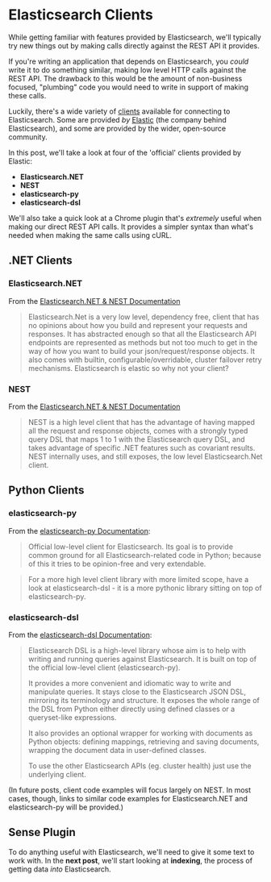 
# Elasticsearch Clients

While getting familiar with features provided by Elasticsearch, we'll typically try new things out
by making calls directly against the REST API it provides.

If you're writing an application that depends on Elasticsearch, you _could_ write it to do something
similar, making low level HTTP calls against the REST API.  The drawback to this would be the amount
of non-business focused, "plumbing" code you would need to write in support of making these calls.

Luckily, there's a wide variety of
[clients](http://www.elastic.co/guide/en/elasticsearch/client/community/current/clients.html)
available for connecting to Elasticsearch.  Some are provided _by_ [Elastic](https://www.elastic.co/) (the company behind
Elasticsearch), and some are provided by the wider, open-source community.

In this post, we'll take a look at four of the 'official' clients provided by Elastic:

* **Elasticsearch.NET**
* **NEST**
* **elasticsearch-py**
* **elasticsearch-dsl**

We'll also take a quick look at a Chrome plugin that's _extremely_ useful when making our direct
REST API calls.  It provides a simpler syntax than what's needed when making the same calls using cURL.

## .NET Clients

### Elasticsearch.NET

From the [Elasticsearch.NET & NEST Documentation](http://nest.azurewebsites.net/)

> Elasticsearch.Net is a very low level, dependency free, client that has no opinions about how you
> build and represent your requests and responses. It has abstracted enough so that all the
> Elasticsearch API endpoints are represented as methods but not too much to get in the way of how
> you want to build your json/request/response objects. It also comes with builtin,
> configurable/overridable, cluster failover retry mechanisms. Elasticsearch is elastic so why not
> your client?

### NEST

From the [Elasticsearch.NET & NEST Documentation](http://nest.azurewebsites.net/)

> NEST is a high level client that has the advantage of having mapped all the request and response
> objects, comes with a strongly typed query DSL that maps 1 to 1 with the Elasticsearch query DSL,
> and takes advantage of specific .NET features such as covariant results. NEST internally uses, and
> still exposes, the low level Elasticsearch.Net client.


## Python Clients

### elasticsearch-py

From the [elasticsearch-py Documentation](http://elasticsearch-py.readthedocs.org/en/master/):

> Official low-level client for Elasticsearch. Its goal is to provide common ground for all
> Elasticsearch-related code in Python; because of this it tries to be opinion-free and very
> extendable.

> For a more high level client library with more limited scope, have a look at elasticsearch-dsl - it
> is a more pythonic library sitting on top of elasticsearch-py.

### elasticsearch-dsl

From the [elasticsearch-dsl Documentation](http://elasticsearch-dsl.readthedocs.org/en/latest/):

> Elasticsearch DSL is a high-level library whose aim is to help with writing and running queries
> against Elasticsearch. It is built on top of the official low-level client (elasticsearch-py).
> 
> It provides a more convenient and idiomatic way to write and manipulate queries. It stays close to
> the Elasticsearch JSON DSL, mirroring its terminology and structure. It exposes the whole range of
> the DSL from Python either directly using defined classes or a queryset-like expressions.
> 
> It also provides an optional wrapper for working with documents as Python objects: defining
> mappings, retrieving and saving documents, wrapping the document data in user-defined classes.
> 
> To use the other Elasticsearch APIs (eg. cluster health) just use the underlying client.


(In future posts, client code examples will focus largely on NEST.  In most cases, though, links  to similar code examples for Elasticsearch.NET and elasticsearch-py will be provided.)

## Sense Plugin

To do anything useful with Elasticsearch, we'll need to give it some text to work with.  In the
**next post**, we'll start looking at **indexing**, the process of getting data _into_
Elasticsearch.
